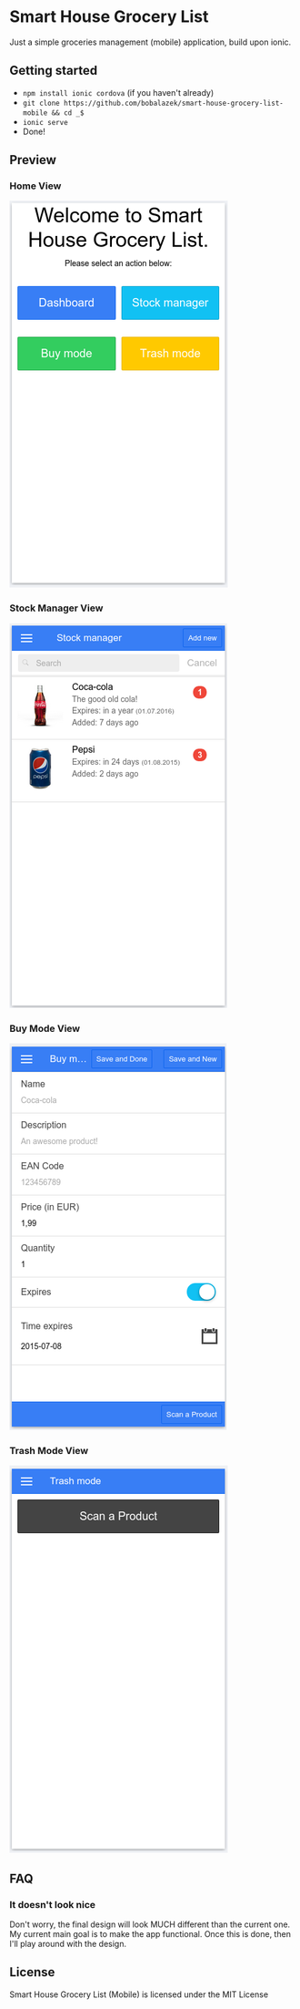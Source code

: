 Smart House Grocery List
========
Just a simple groceries management (mobile) application, build upon ionic.

Getting started
--------
* `npm install ionic cordova` (if you haven't already)
* `git clone https://github.com/bobalazek/smart-house-grocery-list-mobile && cd _$`
* `ionic serve`
* Done!

Preview
----------------------
### Home View ###
![Home View](doc/images/home-view.png)

### Stock Manager View ###
![Stock Manager View](doc/images/stock-manager-view.png)

### Buy Mode View ###
![Buy Mode View](doc/images/buy-mode-view.png)

### Trash Mode View ###
![Trash Mode View](doc/images/trash-mode-view.png)

FAQ
----------------
### It doesn't look nice
Don't worry, the final design will look MUCH different than the current one. My current main goal is to make the app functional. Once this is done, then I'll play around with the design.

License
--------
Smart House Grocery List (Mobile) is licensed under the MIT License
